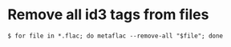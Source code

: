 # Remove all id3 tags from files
```shell
$ for file in *.flac; do metaflac --remove-all "$file"; done
```
